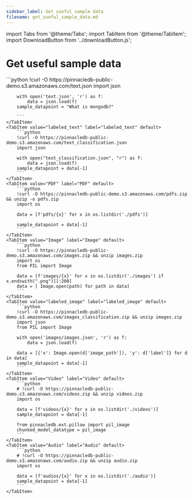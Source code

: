 ```yaml
---
sidebar_label: Get useful sample data
filename: get_useful_sample_data.md
---
```

import Tabs from '@theme/Tabs';
import TabItem from '@theme/TabItem';
import DownloadButton from '../downloadButton.js';


<!-- TABS -->
# Get useful sample data


<Tabs>
    <TabItem value="Text" label="Text" default>
        ```python
        !curl -O https://pinnacledb-public-demo.s3.amazonaws.com/text.json
        import json
        
        with open('text.json', 'r') as f:
            data = json.load(f)
        sample_datapoint = "What is mongodb?"
        
        ```
    </TabItem>
    <TabItem value="labeled_text" label="labeled_text" default>
        ```python
        !curl -O https://pinnacledb-public-demo.s3.amazonaws.com/text_classification.json
        import json
        
        with open("text_classification.json", "r") as f:
            data = json.load(f)
        sample_datapoint = data[-1]        
        ```
    </TabItem>
    <TabItem value="PDF" label="PDF" default>
        ```python
        !curl -O https://pinnacledb-public-demo.s3.amazonaws.com/pdfs.zip && unzip -o pdfs.zip
        import os
        
        data = [f'pdfs/{x}' for x in os.listdir('./pdfs')]
        
        sample_datapoint = data[-1]        
        ```
    </TabItem>
    <TabItem value="Image" label="Image" default>
        ```python
        !curl -O https://pinnacledb-public-demo.s3.amazonaws.com/images.zip && unzip images.zip
        import os
        from PIL import Image
        
        data = [f'images/{x}' for x in os.listdir('./images') if x.endswith(".png")][:200]
        data = [ Image.open(path) for path in data]        
        ```
    </TabItem>
    <TabItem value="labeled_image" label="labeled_image" default>
        ```python
        !curl -O https://pinnacledb-public-demo.s3.amazonaws.com/images_classification.zip && unzip images.zip
        import json
        from PIL import Image
        
        with open('images/images.json', 'r') as f:
            data = json.load(f)
        
        data = [{'x': Image.open(d['image_path']), 'y': d['label']} for d in data]
        sample_datapoint = data[-1]        
        ```
    </TabItem>
    <TabItem value="Video" label="Video" default>
        ```python
        # !curl -O https://pinnacledb-public-demo.s3.amazonaws.com/videos.zip && unzip videos.zip
        import os
        
        data = [f'videos/{x}' for x in os.listdir('./videos')]
        sample_datapoint = data[-1]
        
        from pinnacledb.ext.pillow import pil_image
        chunked_model_datatype = pil_image        
        ```
    </TabItem>
    <TabItem value="Audio" label="Audio" default>
        ```python
        # !curl -O https://pinnacledb-public-demo.s3.amazonaws.com/audio.zip && unzip audio.zip
        import os
        
        data = [f'audios/{x}' for x in os.listdir('./audio')]
        sample_datapoint = data[-1]        
        ```
    </TabItem>
</Tabs>
<DownloadButton filename="get_useful_sample_data.md" />

